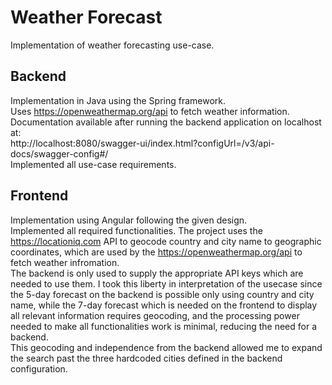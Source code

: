 # Weather Forecast
Implementation of weather forecasting use-case.

## Backend
Implementation in Java using the Spring framework.   
Uses https://openweathermap.org/api to fetch weather information.  
Documentation available after running the backend application on localhost at:  
http://localhost:8080/swagger-ui/index.html?configUrl=/v3/api-docs/swagger-config#/  
Implemented all use-case requirements. 

## Frontend
Implementation using Angular following the given design.  
Implemented all required functionalities. The project uses the https://locationiq.com API to geocode country and city name to geographic coordinates, which are used by the https://openweathermap.org/api to fetch weather infromation.  
The backend is only used to supply the appropriate API keys which are needed to use them. I took this liberty in interpretation of the usecase since the 5-day forecast on the backend is possible only using country and city name, while the 7-day forecast which is needed on the frontend to display all relevant information requires geocoding, and the processing power needed to make all functionalities work is minimal, reducing the need for a backend.  
This geocoding and independence from the backend allowed me to expand the search past the three hardcoded cities defined in the backend configuration.